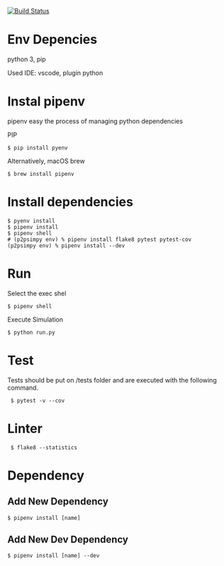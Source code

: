 [![Build Status](https://travis-ci.org/lesunb/p2psimpy.svg?branch=master)](https://travis-ci.org/lesunb/p2psimpy)

Env Depencies
=============
python 3, pip

Used IDE: vscode, plugin python

Instal pipenv
============= 

pipenv easy the process of managing python dependencies

PIP
```console
$ pip install pyenv
```

Alternatively, macOS brew
```console
$ brew install pipenv 
```


Install dependencies
====================

```console
$ pyenv install 
$ pipenv install
$ pipenv shell
# (p2psimpy env) % pipenv install flake8 pytest pytest-cov
(p2psimpy env) % pipenv install --dev
```

Run
===

Select the exec shel 

```console
$ pipenv shell
```

Execute Simulation

```console
$ python run.py
```

Test
====

Tests should be put on /tests folder and are executed with the following command.

```console
 $ pytest -v --cov
```

Linter
======

```console
 $ flake8 --statistics
```

Dependency
==========

Add New Dependency
------------------

```console
$ pipenv install [name]
```

Add New Dev Dependency
----------------------

```console
$ pipenv install [name] --dev
```
